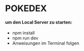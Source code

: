 # POKEDEX

#### um den Local Server zu starten:

- npm install
- npm run dev
- Anweisungen im Terminal folgen
